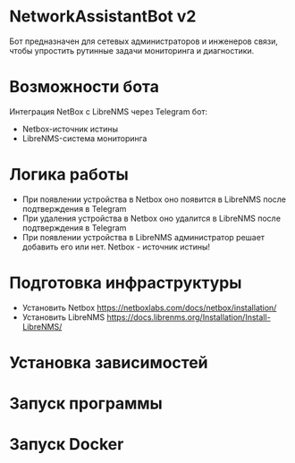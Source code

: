 # NetworkAssistantBot v2

Бот предназначен для сетевых администраторов и инженеров связи, чтобы упростить рутинные задачи мониторинга и диагностики.

# Возможности бота
Интеграция NetBox с LibreNMS через Telegram бот:
- Netbox-источник истины
- LibreNMS-система мониторинга

# Логика работы
- При появлении устройства в Netbox оно появится в LibreNMS после подтверждения в Telegram
- При удаления устройства в Netbox оно удалится в LibreNMS после подтверждения в Telegram
- При появлении устройства в LibreNMS администратор решает добавить его или нет. Netbox - источник истины!

# Подготовка инфраструктуры
- Установить Netbox https://netboxlabs.com/docs/netbox/installation/ 
- Установить LibreNMS https://docs.librenms.org/Installation/Install-LibreNMS/

# Установка зависимостей

# Запуск программы

# Запуск Docker


